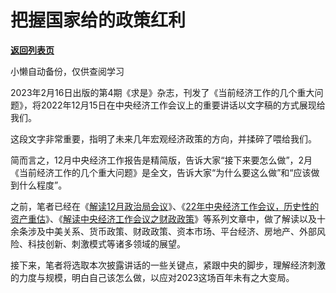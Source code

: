 # 把握国家给的政策红利

[**返回列表页**](/gzh/政事堂2019)

小懒自动备份，仅供查阅学习

2023年2月16日出版的第4期《求是》杂志，刊发了《当前经济工作的几个重大问题》，将2022年12月15日在中央经济工作会议上的重要讲话以文字稿的方式展现给我们。  

这段文字非常重要，指明了未来几年宏观经济政策的方向，并揉碎了喂给我们。

简而言之，12月中央经济工作报告是精简版，告诉大家“接下来要怎么做”，2月《当前经济工作的几个重大问题》是全文，告诉大家“为什么要这么做”和“应该做到什么程度”。

之前，笔者已经在《[解读12月政治局会议](http://mp.weixin.qq.com/s?__biz=Mzg3MDMwNDIyOA==&mid=2247487416&idx=1&sn=0dc98f0b40251577693d70e3758a723f&chksm=ce8e9f33f9f91625bc4a06915b501ad0a2a6d9befe4658c62b12bc5564e868bd993d356efd2a&scene=21#wechat_redirect)》、《[22年中央经济工作会议，历史性的资产重估](http://mp.weixin.qq.com/s?__biz=Mzg3MDMwNDIyOA==&mid=2247487422&idx=1&sn=04e9fcbb4d3d5d48489e6186a807b709&chksm=ce8e9f35f9f91623e00125325f7a40cba2b96a52aa67bc0c83a47a19cdbd1505d879b7eaf39e&scene=21#wechat_redirect)》、《[解读中央经济工作会议之财政政策](http://mp.weixin.qq.com/s?__biz=Mzg3MDMwNDIyOA==&mid=2247487428&idx=1&sn=34d7bd93a8540c1d0ff198cbc1875581&chksm=ce8e9f4ff9f91659890f23326bc6e74950374eb262c705207840ed4f91131eef28e3acffe4fe&scene=21#wechat_redirect)》等系列文章中，做了解读以及十余条涉及中美关系、货币政策、财政政策、资本市场、平台经济、房地产、外部风险、科技创新、刺激模式等诸多领域的展望。

接下来，笔者将选取本次披露讲话的一些关键点，紧跟中央的脚步，理解经济刺激的力度与规模，明白自己该怎么做，以应对2023这场百年未有之大变局。

